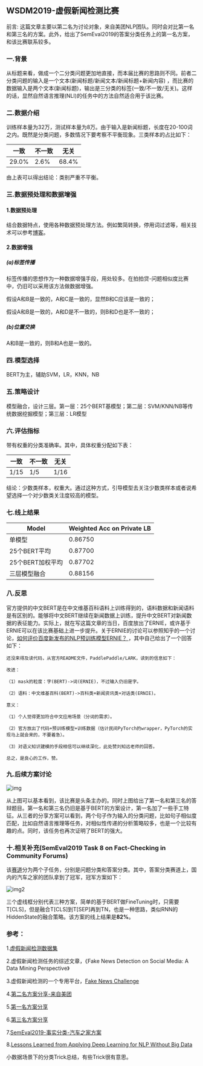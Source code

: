 ## WSDM2019-虚假新闻检测比赛

前言: 这篇文章主要以第二名为讨论对象，来自美团NLP团队。同时会对比第一名和第三名的方案。此外，给出了SemEval2019的答案分类任务上的第一名方案，和该比赛联系较多。

### 一.背景

从标题来看，做成一个二分类问题更加地直接，而本届比赛的思路则不同。前者二分类问题的输入是一个文本(新闻标题/新闻文本/新闻标题+新闻内容) ，而比赛的数据输入是两个文本(新闻标题)，输出是三分类的标签(一致/不一致/无关)。这样的话，显然自然语言推理(NLI)的任务中的方法自然适合用于该比赛。

### 二.数据介绍

训练样本量为32万，测试样本量为8万。由于输入是新闻标题，长度在20-100词之内。既然是分类问题，多数情况下要考察不平衡现象。三类样本的占比如下：

|一致|不一致|无关|
|------|------|------|
|29.0%|2.6%|68.4%|

由上表可以得出结论：类别严重不平衡。

### 三.数据预处理和数据增强

#### 1.数据预处理

结合数据特点，使用各种数据预处理方法。例如繁简转换，停用词过滤等，相关技术可以参考[博客](https://zhpmatrix.github.io/2019/03/08/preprocess-augmentation-in-nlp/)。

#### 2.数据增强

##### (a)标签传播

标签传播的思想作为一种数据增强手段，用处较多。在拍拍贷-问题相似度比赛中，仍旧可以采用该方法做数据增强。

假设A和B是一致的，A和C是一致的，显然B和C应该是一致的；

假设A和B是一致的，A和D是不一致的，则B和D也是不一致的；

##### (b)位置交换

A和B是一致的，则B和A也是一致的。

### 四.模型选择

BERT为主，辅助SVM，LR，KNN，NB

### 五.策略设计

模型融合，设计三层。第一层：25个BERT基模型；第二层：SVM/KNN/NB等传统数据挖掘模型；第三层：LR模型

### 六.评估指标

带有权重的分类准确率。其中，具体权重分配如下表：

|一致|不一致|无关|
|------|------|------|
|1/15|1/5|1/16|

结论：少数类样本，权重大。通过这种方式，引导模型去关注少数类样本或者说希望选择一个对少数类关注度较高的模型。

### 七.线上结果

|Model|Weighted Acc on Private LB|
|------|------|
|单模型|0.86750|
|25个BERT平均|0.87700|
|25个BERT加权平均|0.87702|
|三层模型融合|0.88156|

### 八.反思

官方提供的中文BERT是在中文维基百科语料上训练得到的，语料数据和新闻语料是有区别的。能够将中文BERT继续在新闻数据上训练，提升中文BERT对新闻数据的表征能力。实际上，就在写这篇文章的当日，百度放出了ERNIE，或许基于ERNIE可以在该比赛基础上进一步提升。关于ERNIE的讨论可以参照知乎的一个讨论，[如何评价百度新发布的NLP预训练模型ERNIE？
](https://www.zhihu.com/question/316140575/answer/624096104)，其中自己给出了一个回答如下：

```
还没来得及读代码，从官方README文件，PaddlePaddle/LARK，读到的信息如下：

改进：

（1）mask的粒度：字(BERT)->词(ERNIE)，不过输入仍旧是字。

（2）语料：中文维基百科(BERT)->百科类+新闻资讯类+对话类(ERNIE)。

意义：

（1）个人觉得更加符合中文应用场景（分词的需求）。

（2）官方放出了代码+预训练模型+训练数据（估计民间PyTorch的wrapper，PyTorch的实现马上就会来的，不要着急）。

（3）对语义知识建模的手段相信可以继续深化，此处赞刘知远老师的回答。

总之，是良心的工作，赞。

```

### 九.后续方案讨论

![img](http://wx2.sinaimg.cn/mw690/aba7d18bgy1g14wp6x1eoj20n30a2q4n.jpg)

从上图可以基本看到，该比赛是头条主办的。同时上图给出了第一名和第三名的答辩题目。第一名和第三名仍旧是基于BERT的方案设计，第一名加了一些手工特征。从三者的分享方案可以看到，两个句子作为输入的分类问题，比如句子相似度匹配，比如自然语言推理等任务，对相似性传递的分析策略较多，也是一个比较有趣的点。同时，该任务也再次证明了BERT的强大。

### 十.相关补充(SemEval2019 Task 8 on Fact-Checking in Community Forums)

该[赛道](https://competitions.codalab.org/competitions/20022)分为两个子任务，分别是问题分类和答案分类。其中，答案分类赛道上，国内的汽车之家的团队拿到了冠军，冠军方案如下：

![img2](http://wx4.sinaimg.cn/mw690/aba7d18bgy1g15osw73maj20gz07mgou.jpg)

三个虚线框分别代表三种方案，简单的基于BERT做FineTuning时，只需要T\[CLS\]，但是融合T\[CLS\]到T\[SEP\]再到TN，也是一种思路，类似RNN的HiddenState的融合策略。该方案的线上结果是**82%**。

### 参考：

1.[虚假新闻检测数据集](https://blog.csdn.net/Totoro1745/article/details/84678858)

2.虚假新闻检测任务的综述文章，《Fake News Detection on Social Media: A Data Mining Perspective》

3.虚假新闻检测的一个专用平台，[Fake News Challenge](http://www.fakenewschallenge.org/)

4.[第二名方案分享-来自美团](references/WSDM2019_Fake_News_Classification/report2.pdf)

5.[第一名方案分享](references/WSDM2019_Fake_News_Classification/report2.pdf)

6.[第三名方案分享](references/WSDM2019_Fake_News_Classification/report2.pdf)

7.[SemEval2019-事实分类-汽车之家方案](https://tech.china.com/article/20190307/kejiyuan0129249545.html)

8.[Lessons Learned from Applying Deep Learning for NLP Without Big Data](https://towardsdatascience.com/lessons-learned-from-applying-deep-learning-for-nlp-without-big-data-d470db4f27bf)

小数据场景下的分类Trick总结，有些Trick很有意思。

